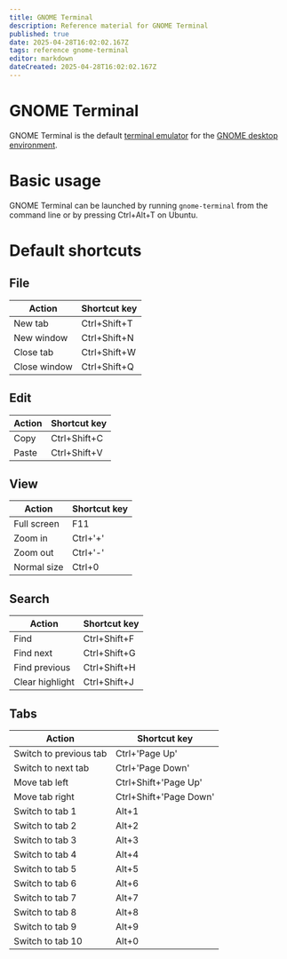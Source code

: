```yaml
---
title: GNOME Terminal
description: Reference material for GNOME Terminal
published: true
date: 2025-04-28T16:02:02.167Z
tags: reference gnome-terminal
editor: markdown
dateCreated: 2025-04-28T16:02:02.167Z
---
```



# GNOME Terminal

GNOME Terminal is the default [terminal emulator](/general/terminal-emulators) for the
[GNOME desktop environment](/general/gnome-desktop).


# Basic usage

GNOME Terminal can be launched by running `gnome-terminal` from the command line or
by pressing Ctrl+Alt+T on Ubuntu.


# Default shortcuts

## File

| Action       | Shortcut key |
|--------------|--------------|
| New tab      | Ctrl+Shift+T |
| New window   | Ctrl+Shift+N |
| Close tab    | Ctrl+Shift+W |
| Close window | Ctrl+Shift+Q |


## Edit

| Action | Shortcut key |
|--------|--------------|
| Copy   | Ctrl+Shift+C |
| Paste  | Ctrl+Shift+V |


## View

| Action      | Shortcut key |
|-------------|--------------|
| Full screen | F11          |
| Zoom in     | Ctrl+'+'     |
| Zoom out    | Ctrl+'-'     |
| Normal size | Ctrl+0       |


## Search

| Action          | Shortcut key |
|-----------------|--------------|
| Find            | Ctrl+Shift+F |
| Find next       | Ctrl+Shift+G |
| Find previous   | Ctrl+Shift+H |
| Clear highlight | Ctrl+Shift+J |


## Tabs

| Action                 | Shortcut key           |
|------------------------|------------------------|
| Switch to previous tab | Ctrl+'Page Up'         |
| Switch to next tab     | Ctrl+'Page Down'       |
| Move tab left          | Ctrl+Shift+'Page Up'   |
| Move tab right         | Ctrl+Shift+'Page Down' |
| Switch to tab 1        | Alt+1                  |
| Switch to tab 2        | Alt+2                  |
| Switch to tab 3        | Alt+3                  |
| Switch to tab 4        | Alt+4                  |
| Switch to tab 5        | Alt+5                  |
| Switch to tab 6        | Alt+6                  |
| Switch to tab 7        | Alt+7                  |
| Switch to tab 8        | Alt+8                  |
| Switch to tab 9        | Alt+9                  |
| Switch to tab 10       | Alt+0                  |
